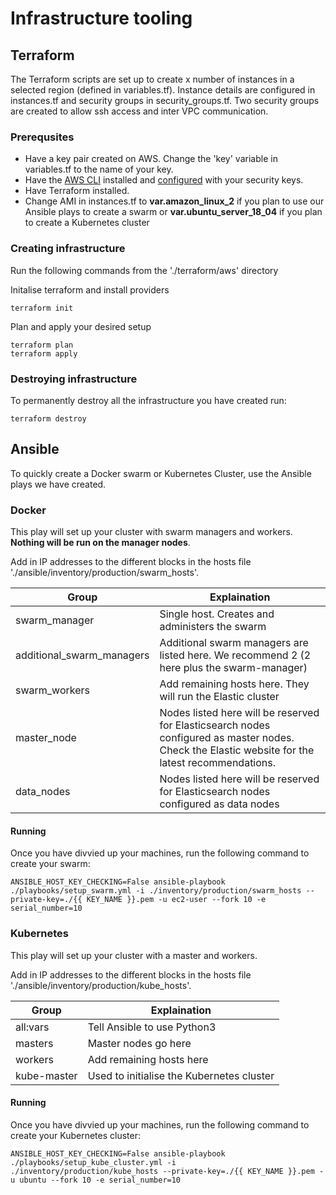 # Infrastructure tooling

## Terraform
The Terraform scripts are set up to create x number of instances in a selected region (defined in variables.tf). Instance details are configured in instances.tf and security groups in security_groups.tf. Two security groups are created to allow ssh access and inter VPC communication.

### Prerequsites 

- Have a key pair created on AWS. Change the 'key' variable in variables.tf to the name of your key.
- Have the [AWS CLI](https://docs.aws.amazon.com/cli/latest/userguide/cli-chap-install.html) installed and [configured](https://docs.aws.amazon.com/cli/latest/userguide/cli-chap-configure.html) with your security keys.
- Have Terraform installed.
- Change AMI in instances.tf to **var.amazon_linux_2** if you plan to use our Ansible plays to create a swarm or **var.ubuntu_server_18_04** if you plan to create a Kubernetes cluster

### Creating infrastructure
Run the following commands from the './terraform/aws' directory

Initalise terraform and install providers

    terraform init

Plan and apply your desired setup

    terraform plan
    terraform apply

### Destroying infrastructure
To permanently destroy all the infrastructure you have created run:

    terraform destroy

## Ansible
To quickly create a Docker swarm or Kubernetes Cluster, use the Ansible plays we have created. 

### Docker
This play will set up your cluster with swarm managers and workers. **Nothing will be run on the manager nodes**.

Add in IP addresses to the different blocks in the hosts file './ansible/inventory/production/swarm_hosts'.

| Group                          | Explaination                                                                                                                                     |
| -------------------------------| ------------------------------------------------------------------------------------------------------------------------------------------------ |
| swarm_manager                  | Single host. Creates and administers the swarm                                                                                                   |
| additional_swarm_managers      | Additional swarm managers are listed here. We recommend 2 (2 here plus the swarm-manager)                                                        |
| swarm_workers                  | Add remaining hosts here. They will run the Elastic cluster                                                                                      |
| master_node                    | Nodes listed here will be reserved for Elasticsearch nodes configured as master nodes. Check the Elastic website for the latest recommendations. |
| data_nodes                     | Nodes listed here will be reserved for Elasticsearch nodes configured as data nodes                                                              |

#### Running
Once you have divvied up your machines, run the following command to create your swarm:

    ANSIBLE_HOST_KEY_CHECKING=False ansible-playbook ./playbooks/setup_swarm.yml -i ./inventory/production/swarm_hosts --private-key=./{{ KEY_NAME }}.pem -u ec2-user --fork 10 -e serial_number=10

### Kubernetes
This play will set up your cluster with a master and workers.

Add in IP addresses to the different blocks in the hosts file './ansible/inventory/production/kube_hosts'.

| Group         | Explaination                                                                                                                                     |
| --------------| ------------------------------------------------------------------------------------------------------------------------------------------------ |
| all:vars      | Tell Ansible to use Python3                                                                                                    |
| masters       | Master nodes go here                                                                                                           |
| workers       | Add remaining hosts here                                                                                                       |
| kube-master   | Used to initialise the Kubernetes cluster                                                                                      |

#### Running
Once you have divvied up your machines, run the following command to create your Kubernetes cluster:

    ANSIBLE_HOST_KEY_CHECKING=False ansible-playbook ./playbooks/setup_kube_cluster.yml -i ./inventory/production/kube_hosts --private-key=./{{ KEY_NAME }}.pem -u ubuntu --fork 10 -e serial_number=10
